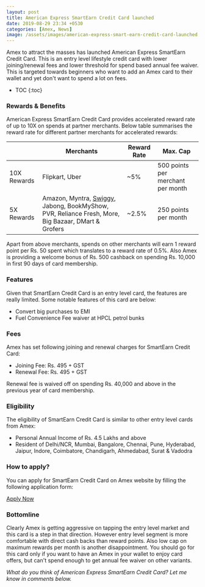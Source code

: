 ```yaml
---
layout: post
title: American Express SmartEarn Credit Card launched
date: 2019-08-29 23:34 +0530
categories: [Amex, News]
image: /assets/images/american-express-smart-earn-credit-card-launched.jpg
---
```


Amex to attract the masses has launched American Express SmartEarn Credit Card. This is an entry level lifestyle credit card with lower joining/renewal fees and lower threshold for spend based annual fee waiver. This is targeted towards beginners who want to add an Amex card to their wallet and yet don't want to spend a lot on fees.

<!-- prettier-ignore -->
* TOC
{:toc}

### Rewards & Benefits

American Express SmartEarn Credit Card provides accelerated reward rate of up to 10X on spends at partner merchants. Below table summarises the reward rate for different partner merchants for accelerated rewards:

<table class="table" style="display: block;overflow-x: auto;">
<thead class="thead-dark">
<tr>
	<th scope="col"> </th>
    <th scope="col"> Merchants</th>
    <th scope="col"> Reward Rate</th>
    <th scope="col"> Max. Cap</th>
</tr>
</thead>
<tbody>
<tr>
	<td> 10X Rewards </td>
	<td> Flipkart, Uber </td>
    <td> ~5% </td>
    <td> 500 points per merchant per month </td>
</tr>
<tr>
	<td> 5X Rewards </td>
	<td> Amazon, Myntra, <a href="https://l.cardinfo.in/swiggy" target="_blank">Swiggy</a>, Jabong, BookMyShow, PVR, Reliance Fresh, More, Big Bazaar, DMart & Grofers </td>
    <td> ~2.5% </td>
    <td> 250 points per month </td>
</tr>
</tbody>
</table>

Apart from above merchants, spends on other merchants will earn 1 reward point per Rs. 50 spent which translates to a reward rate of 0.5%. Also Amex is providing a welcome bonus of Rs. 500 cashback on spending Rs. 10,000 in first 90 days of card membership.

### Features

Given that SmartEarn Credit Card is an entry level card, the features are really limited. Some notable features of this card are below:

- Convert big purchases to EMI
- Fuel Convenience Fee waiver at HPCL petrol bunks

### Fees

Amex has set following joining and renewal charges for SmartEarn Credit Card:

- Joining Fee: Rs. 495 + GST
- Renewal Fee: Rs. 495 + GST

Renewal fee is waived off on spending Rs. 40,000 and above in the previous year of card membership.

### Eligibility

The eligibility of SmartEarn Credit Card is similar to other entry level cards from Amex:

- Personal Annual Income of Rs. 4.5 Lakhs and above
- Resident of Delhi/NCR, Mumbai, Bangalore, Chennai, Pune, Hyderabad, Jaipur, Indore, Coimbatore, Chandigarh, Ahmedabad, Surat & Vadodra

### How to apply?

You can apply for SmartEarn Credit Card on Amex website by filling the following application form:

<a href="https://global.americanexpress.com/acq/intl/dpa/japa/ind/pers/begin.do?perform=IntlEapp:IND:smart_earn" target="_blank" class="btn btn-lg btn-danger btn-block post-element mt-2" rel="noopener"><i class="ci-pen"></i> Apply Now</a>

### Bottomline

Clearly Amex is getting aggressive on tapping the entry level market and this card is a step in that direction. However entry level segment is more comfortable with direct cash backs than reward points. Also low cap on maximum rewards per month is another disappointment. You should go for this card only if you want to have an Amex in your wallet to enjoy card offers, but can't spend enough to get annual fee waiver on other variants.

_What do you think of American Express SmartEarn Credit Card? Let me know in comments below._

